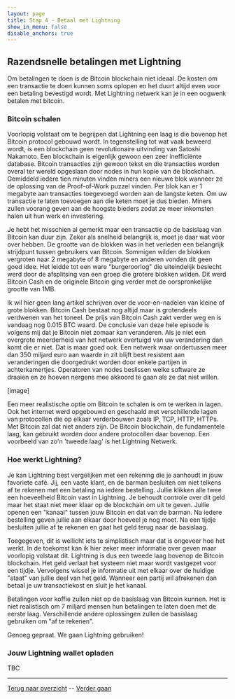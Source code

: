 ```yaml
---
layout: page
title: Stap 4 - Betaal met Lightning
show_in_menu: false
disable_anchors: true
---
```


## Razendsnelle betalingen met Lightning
Om betalingen te doen is de Bitcoin blockchain niet ideaal. De kosten om een transactie te doen kunnen soms oplopen en het duurt altijd even voor een betaling bevestigd wordt. Met Lightning netwerk kan je in een oogwenk betalen met bitcoin.

### Bitcoin schalen
Voorlopig volstaat om te begrijpen dat Lightning een laag is die bovenop het Bitcoin protocol gebouwd wordt. In tegenstelling tot wat vaak beweerd wordt, is een blockchain geen revolutionaire uitvinding van Satoshi Nakamoto. Een blockchain is eigenlijk gewoon een zeer inefficiënte database. Bitcoin transacties zijn gewoon tekst en die transacties worden overal ter wereld opgeslaan door nodes in hun kopie van de blockchain. Gemiddeld iedere tien minuten vinden miners een nieuwe blok wanneer ze de oplossing van de Proof-of-Work puzzel vinden. Per blok kan er 1 megabyte aan transacties toegevoegd worden aan de langste keten. Om uw transactie te laten toevoegen aan die keten moet je dus bieden. Miners zullen voorang geven aan de hoogste bieders zodat ze meer inkomsten halen uit hun werk en investering.

Je hebt het misschien al gemerkt maar een transactie op de basislaag van Bitcoin kan duur zijn. Zeker als snelheid belangrijk is, moet je daar wat voor over hebben. De grootte van de blokken was in het verleden een belangrijk strijdpunt tussen gebruikers van Bitcoin. Sommigen wilden de blokken vergroten naar 2 megabyte of 8 megabyte en anderen vonden dit geen goed idee. Het leidde tot een ware "burgeroorlog" die uiteindelijk beslecht werd door de afsplitsing van een groep die grotere blokken wilden. Dit werd Bitcoin Cash en de originele Bitcoin ging verder met de oorspronkelijke grootte van 1MB.

Ik wil hier geen lang artikel schrijven over de voor-en-nadelen van kleine of grote blokken. Bitcoin Cash bestaat nog altijd maar is grotendeels verdwenen van het toneel. De prijs van Bitcoin Cash zakt verder weg en is vandaag nog 0.015 BTC waard. De conclusie van deze hele episode is volgens mij dat je Bitcoin niet zomaar kan veranderen. Als je niet een overgrote meerderheid van het netwerk overtuigd van uw verandering dan komt die er niet. Dat is maar goed ook. Een netwerk waar ondertussen meer dan 350 miljard euro aan waarde in zit blijft best resistent aan veranderingen die doorgedrukt worden door enkele partijen in achterkamertjes. Operatoren van nodes beslissen welke software ze draaien en ze hoeven nergens mee akkoord te gaan als ze dat niet willen.

[image]

Een meer realistische optie om Bitcoin te schalen is om te werken in lagen. Ook het internet werd opgebouwd en geschaald met verschillende lagen van protocollen die op elkaar verderbouwen zoals IP, TCP, HTTP, HTTPs. Met Bitcoin zal dat niet anders zijn. De Bitcoin blockchain, de fundamentele laag, kan gebruikt worden door andere protocollen daar bovenop. Een voorbeeld van zo'n 'tweede laag' is het Lightning Netwerk.

### Hoe werkt Lightning?
Je kan Lightning best vergelijken met een rekening die je aanhoudt in jouw favoriete café. Jij, een vaste klant, en de barman besluiten om niet telkens af te rekenen met een betaling na iedere bestelling. Jullie klikken alle twee een hoeveelheid Bitcoin vast in Lightning. Je behoudt controle over dit geld maar het staat niet meer klaar op de blockchain om uit te geven. Jullie openen een "kanaal" tussen jouw Bitcoin en dat van de barman. Na iedere bestelling geven jullie aan elkaar door hoeveel je nog moet. Na een tijdje besluiten jullie af te rekenen en gaat het geld terug naar de basislaag.

Toegegeven, dit is wellicht iets te simplistisch maar dat is ongeveer hoe het werkt. In de toekomst kan ik hier zeker meer informatie over geven maar voorlopig volstaat dit. Lightning is dus een tweede laag bovenop de Bitcoin blockchain. Het geld verlaat het systeem niet maar wordt vastgezet voor een tijdje. Vervolgens wissel je informatie uit met elkaar over de huidige "staat" van jullie deel van het geld. Wanneer een partij wil afrekenen dan betaal je uw transactiekost en sluit je het kanaal.

Betalingen voor koffie zullen niet op de basislaag van Bitcoin kunnen. Het is niet realistisch om 7 miljard mensen hun betalingen te laten doen met de eerste laag. Verschillende andere oplossingen zullen de basislaag gebruiken om "af te rekenen".

Genoeg gepraat. We gaan Lightning gebruiken!

### Jouw Lightning wallet opladen
TBC

------

[Terug naar overzicht](overzicht.md) --
[Verder gaan](stap5.md)
